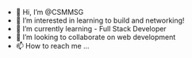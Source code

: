 - 👋 Hi, I’m @CSMMSG
- 👀 I’m interested in learning to build and networking!
- 🌱 I’m currently learning - Full Stack Developer
- 💞️ I’m looking to collaborate on web development
- 📫 How to reach me ...

<!---
CSMMSG/CSMMSG is a ✨ special ✨ repository because its `README.md` (this file) appears on your GitHub profile.
You can click the Preview link to take a look at your changes.
--->
